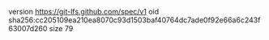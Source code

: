 version https://git-lfs.github.com/spec/v1
oid sha256:cc205109ea210ea8070c93d1503baf40764dc7ade0f92e66a6c243f63007d260
size 79
